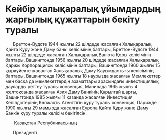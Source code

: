 # Кейбір халықаралық ұйымдардың жарғылық құжаттарын бекіту туралы

      Бреттон-Вудсте 1944 жылғы 22 шілдеде жасалған Халықаралық Қайта Құру және Даму банкі келісімінің баптары, Бреттон-Вудсте 1944 жылғы 22 шілдеде жасалған Халықаралық Валюта Қоры келісімінің баптары, Вашингтонда 1956 жылғы 20 шілдеде жасалған Халықаралық Қаржы Корпорациясы келісімінің баптары, Вашингтонда 1960 жылғы 15 қыркүйекте жасалған Халықаралық Даму Қауымдастығы келісімінің баптары, Вашингтонда 1965 жылғы 18 наурызда жасалған Мемлекеттер мен басқа да мемлекеттердің азаматтары арасындағы инвестициялық дауларды реттеу туралы конвенция, Манилада 1965 жылғы 4 желтоқсанда жасалған Азия Даму Банкінің Құрылтай шарты, Вашингтонда 1985 жылғы 11 қазанда жасалған Инвестиция Кепілдіктерінің Көпжақты Агенттігін құру туралы конвенция, Парижде 1990 жылғы 29 мамырда жасалған Еуропа Қайта Құру және Даму Банкін құру туралы келісім бекітілсін.

       Қазақстан Республикасының

      Президенті

